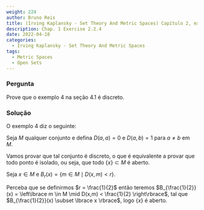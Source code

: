 ```yaml
---
weight: 224
author: Bruno Reis
title: (Irving Kaplansky - Set Theory And Metric Spaces) Capítulo 2, exercício 2.2.4
description: Chap. 1 Exercise 2.2.4
date: 2022-04-18
categories:
  - Irving Kaplansky - Set Theory And Metric Spaces
tags:
  - Metric Spaces
  - Open Sets
---
```

### Pergunta
Prove que o exemplo 4 na seção 4.1 é discreto.

### Solução
O exemplo 4 diz o seguinte:

Seja $M$ qualquer conjunto e defina $D(a,a) = 0$ e $D(a,b) = 1$ para $a \neq b$ em $M$.

Vamos provar que tal conjunto é discreto, o que é equivalente a provar que todo ponto é isolado, ou seja, que todo $\lbrace x \rbrace \subset M$ é aberto.

Seja $x \in M$ e $B_r(x) = \lbrace m \in M \mid D(x,m) < r\rbrace$. 

Perceba que se definirmos $r = \frac{1}{2}$ então teremos $B_{\frac{1}{2}}(x) = \left\lbrace m \in M \mid D(x,m) < \frac{1}{2} \right\rbrace$, tal que $B_{\frac{1}{2}}(x) \subset \lbrace x \rbrace$, logo $\lbrace x \rbrace$ é aberto.